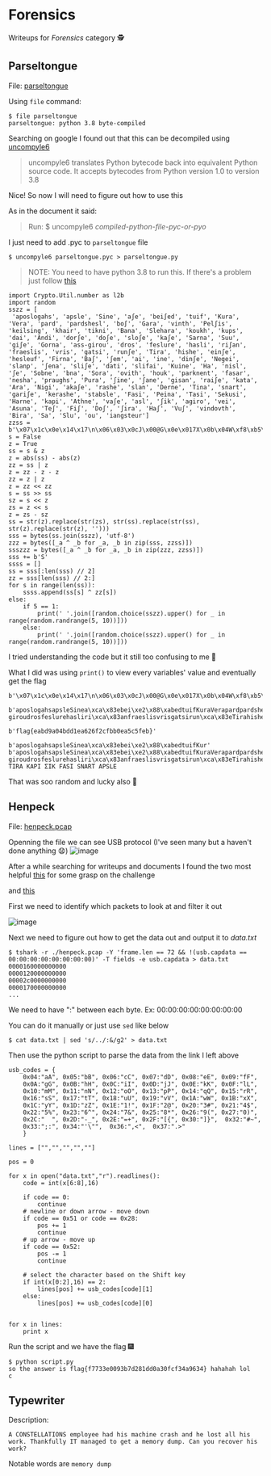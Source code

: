 # Forensics
Writeups for *Forensics* category 🕵️

## Parseltongue
File: [<ins>parseltongue</ins>](./files/parseltongue)

Using `file` command:
```
$ file parseltongue
parseltongue: python 3.8 byte-compiled
```
Searching on google I found out that this can be decompiled using [uncompyle6](https://pypi.org/project/uncompyle6/)
> uncompyle6 translates Python bytecode back into equivalent Python source code. It accepts bytecodes from Python version 1.0 to version 3.8

Nice! So now I will need to figure out how to use this

As in the document it said:
>Run: $ uncompyle6 *compiled-python-file-pyc-or-pyo*

I just need to add .pyc to `parseltongue` file
```
$ uncompyle6 parseltongue.pyc > parseltongue.py
```
>NOTE: You need to have python 3.8 to run this. If there's a problem just follow [this](https://linuxize.com/post/how-to-install-python-3-8-on-ubuntu-18-04/)

```
import Crypto.Util.number as l2b
import random
sszz = [
 'aposlogahs', 'apsle', 'Sine', 'aʃe', 'bei∫ed', 'tuif', 'Kura', 'Vera', 'pard', 'pardshesl', 'bo∫', 'Gara', 'vinth', 'Pelʃis', 'keilsing', 'khair', 'tikni', 'Bana', 'Slehara', 'koukh', 'kups', 'dai', 'Andi', 'dorʃe', 'doʃe', 'sloʃe', 'kaʃe', 'Sarna', 'Suu', 'giʃe', 'Gorna', 'ass-girou', 'dros', 'feslure', 'hasli', 'riʃan', 'fraeslis', 'vris', 'gatsi', 'runʃe', 'Tira', 'hishe', 'einʃe', 'hesleuf', 'Firna', 'Baʃ', 'ʃem', 'ai', 'ine', 'dinʃe', 'Negei', 'slanp', 'ʃena', 'sliʃe', 'dati', 'slifai', 'Kuine', 'Ha', 'nisl', 'ʃe', 'Sobne', 'bna', 'Sora', 'ovith', 'houk', 'parknent', 'fasar', 'nesha', 'praughs', 'Pura', 'ʃine', 'ʃane', 'gisan', 'rai∫e', 'kata', 'Ara', 'Nigi', 'akaʃe', 'rashe', 'slan', 'Derne', 'Tina', 'snart', 'gariʃe', 'kerashe', 'stabsle', 'Fasi', 'Peina', 'Tasi', 'Sekusi', 'Harne', 'kapi', 'Athne', 'vaʃe', 'asl', 'ʃik', 'agiro', 'vei', 'Asuna', 'Teʃ', 'Fiʃ', 'Doʃ', 'ʃira', 'Haʃ', 'Vuʃ', 'vindovth', 'Bira', 'Sa', 'Slu', 'ou', 'iangsteur']
zzss = b'\x07\x1c\x0e\x14\x17\n\x06\x03\x0cJ\x00@G\x0e\x017X\x0b\x04W\xf8\xb5\x03P\x06\x0f\x80\xea\x9b\x00\x05A\x16\\\x00.\x17\x0f'
s = False
z = True
ss = s & z
z = abs(ss) - abs(z)
zz = ss | z
z = zz - z - z
zz = z | z
z = zz << zz
s = ss >> ss
sz = s << z
zs = z << s
z = zs - sz
ss = str(z).replace(str(zs), str(ss).replace(str(ss), str(z).replace(str(z), '')))
sss = bytes(ss.join(sszz), 'utf-8')
zzz = bytes([_a ^ _b for _a, _b in zip(sss, zzss)])
ssszzz = bytes([_a ^ _b for _a, _b in zip(zzz, zzss)])
sss += b'S'
ssss = []
ss = sss[:len(sss) // 2]
zz = sss[len(sss) // 2:]
for s in range(len(ss)):
    ssss.append(ss[s] ^ zz[s])
else:
    if 5 == 1:
        print(' '.join([random.choice(sszz).upper() for _ in range(random.randrange(5, 10))]))
    else:
        print(' '.join([random.choice(sszz).upper() for _ in range(random.randrange(5, 10))]))
```

I tried understanding the code but it still too confusing to me 🤦

What I did was using `print()` to view every variables' value and eventually get the flag
```
b'\x07\x1c\x0e\x14\x17\n\x06\x03\x0cJ\x00@G\x0e\x017X\x0b\x04W\xf8\xb5\x03P\x06\x0f\x80\xea\x9b\x00\x05A\x16\\\x00.\x17\x0f'

b'aposlogahsapsleSinea\xca\x83ebei\xe2\x88\xabedtuifKuraVerapardpardsheslbo\xe2\x88\xabGaravinthPel\xca\x83iskeilsingkhairtikniBanaSleharakoukhkupsdaiAndidor\xca\x83edo\xca\x83eslo\xca\x83eka\xca\x83eSarnaSuugi\xca\x83eGornaass-giroudrosfeslurehasliri\xca\x83anfraeslisvrisgatsirun\xca\x83eTirahisheein\xca\x83ehesleufFirnaBa\xca\x83\xca\x83emaiinedin\xca\x83eNegeislanp\xca\x83enasli\xca\x83edatislifaiKuineHanisl\xca\x83eSobnebnaSoraovithhoukparknentfasarneshapraughsPura\xca\x83ine\xca\x83anegisanrai\xe2\x88\xabekataAraNigiaka\xca\x83erasheslanDerneTinasnartgari\xca\x83ekerashestabsleFasiPeinaTasiSekusiHarnekapiAthneva\xca\x83easl\xca\x83ikagiroveiAsunaTe\xca\x83Fi\xca\x83Do\xca\x83\xca\x83iraHa\xca\x83Vu\xca\x83vindovthBiraSaSluouiangsteur'

b'flag{eabd9a04bdd1ea626f2cfbb0ea5c5feb}'

b'aposlogahsapsleSinea\xca\x83ebei\xe2\x88\xabedtuifKur'
b'aposlogahsapsleSinea\xca\x83ebei\xe2\x88\xabedtuifKuraVerapardpardsheslbo\xe2\x88\xabGaravinthPel\xca\x83iskeilsingkhairtikniBanaSleharakoukhkupsdaiAndidor\xca\x83edo\xca\x83eslo\xca\x83eka\xca\x83eSarnaSuugi\xca\x83eGornaass-giroudrosfeslurehasliri\xca\x83anfraeslisvrisgatsirun\xca\x83eTirahisheein\xca\x83ehesleufFirnaBa\xca\x83\xca\x83emaiinedin\xca\x83eNegeislanp\xca\x83enasli\xca\x83edatislifaiKuineHanisl\xca\x83eSobnebnaSoraovithhoukparknentfasarneshapraughsPura\xca\x83ine\xca\x83anegisanrai\xe2\x88\xabekataAraNigiaka\xca\x83erasheslanDerneTinasnartgari\xca\x83ekerashestabsleFasiPeinaTasiSekusiHarnekapiAthneva\xca\x83easl\xca\x83ikagiroveiAsunaTe\xca\x83Fi\xca\x83Do\xca\x83\xca\x83iraHa\xca\x83Vu\xca\x83vindovthBiraSaSluouiangsteurS'
TIRA KAPI ƩIK FASI SNART APSLE
```
That was soo random and lucky also 🤡

## Henpeck
File: [<ins>henpeck.pcap</ins>](./files/henpeck.pcap)

Openning the file we can see USB protocol (I've seen many but a haven't done anything 😧)
![image](https://user-images.githubusercontent.com/80664686/111259056-c412bc80-8650-11eb-87d9-05d011512fd3.png)

After a while searching for writeups and documents I found the two most helpful
[this](https://abawazeeer.medium.com/kaizen-ctf-2018-reverse-engineer-usb-keystrok-from-pcap-file-2412351679f4) for some grasp on the challenge

and [this](https://ctftime.org/writeup/7293)

First we need to identify which packets to look at and filter it out

![image](https://user-images.githubusercontent.com/80664686/111259350-49966c80-8651-11eb-9cee-23f6f7364b24.png)

Next we need to figure out how to get the data out and output it to *data.txt*

```
$ tshark -r ./henpeck.pcap -Y 'frame.len == 72 && !(usb.capdata == 00:00:00:00:00:00:00:00)' -T fields -e usb.capdata > data.txt
0000160000000000
0000120000000000
00002c0000000000
0000170000000000
...
```
We need to have ":" between each byte. Ex: 00:00:00:00:00:00:00:00

You can do it manually or just use `sed` like below
```
$ cat data.txt | sed 's/../:&/g2' > data.txt
```

Then use the python script to parse the data from the link I left above
```
usb_codes = {
    0x04:"aA", 0x05:"bB", 0x06:"cC", 0x07:"dD", 0x08:"eE", 0x09:"fF",
    0x0A:"gG", 0x0B:"hH", 0x0C:"iI", 0x0D:"jJ", 0x0E:"kK", 0x0F:"lL",
    0x10:"mM", 0x11:"nN", 0x12:"oO", 0x13:"pP", 0x14:"qQ", 0x15:"rR",
    0x16:"sS", 0x17:"tT", 0x18:"uU", 0x19:"vV", 0x1A:"wW", 0x1B:"xX",
    0x1C:"yY", 0x1D:"zZ", 0x1E:"1!", 0x1F:"2@", 0x20:"3#", 0x21:"4$",
    0x22:"5%", 0x23:"6^", 0x24:"7&", 0x25:"8*", 0x26:"9(", 0x27:"0)",
    0x2C:"  ", 0x2D:"-_", 0x2E:"=+", 0x2F:"[{", 0x30:"]}",  0x32:"#~",
    0x33:";:", 0x34:"'\"",  0x36:",<",  0x37:".>"
    }

lines = ["","","","",""]
        
pos = 0

for x in open("data.txt","r").readlines():
    code = int(x[6:8],16)
    
    if code == 0:
        continue
    # newline or down arrow - move down
    if code == 0x51 or code == 0x28:
        pos += 1
        continue
    # up arrow - move up
    if code == 0x52:
        pos -= 1
        continue

    # select the character based on the Shift key
    if int(x[0:2],16) == 2:
        lines[pos] += usb_codes[code][1]
    else:
        lines[pos] += usb_codes[code][0]
        
    
for x in lines:
    print x
```
Run the script and we have the flag 🎆
```
$ python script.py                                                                                             
so the answer is flag{f7733e0093b7d281dd0a30fcf34a9634} hahahah lol
c

```

## Typewriter

Description:

```
A CONSTELLATIONS employee had his machine crash and he lost all his work. Thankfully IT managed to get a memory dump. Can you recover his work? 
```
Notable words are `memory dump`

